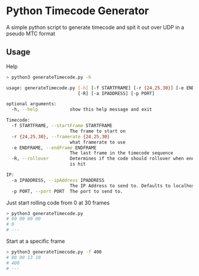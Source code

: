 # Python Timecode Generator

A simple python script to generate timecode and spit it out over UDP in a pseudo MTC format

## Usage

Help

```bash
> python3 generateTimecode.py -h

usage: generateTimecode.py [-h] [-f STARTFRAME] [-r {24,25,30}] [-e ENDFRAME]
                           [-R] [-a IPADDRESS] [-p PORT]

optional arguments:
  -h, --help            show this help message and exit

Timecode:
  -f STARTFRAME, --startFrame STARTFRAME
                        The frame to start on
  -r {24,25,30}, --framerate {24,25,30}
                        what framerate to use
  -e ENDFRAME, --endFrame ENDFRAME
                        The last frame in the timecode sequence
  -R, --rollover        Determines if the code should rollover when end frame
                        is hit

IP:
  -a IPADDRESS, --ipAddress IPADDRESS
                        The IP Address to send to. Defaults to localhost
  -p PORT, --port PORT  The port to send to.

```

Just start rolling code from 0 at 30 frames

```bash
> python3 generateTimecode.py
# 00 00 00 00
# 0
# ---
```

Start at a specific frame

```bash
> python3 generateTimecode.py -f 400
# 00 00 13 10
# 400
# ---
```
